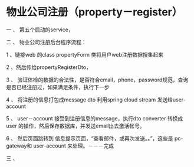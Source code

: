 # 物业公司注册（property－register）

一 、 第五个启动的service，

二 、 物业公司注册后台程序流程：

  1 、链接web 的class  propertyForm 类将用户web注册数据搜集起来
    
   2 、然后传给propertyRegisterDto，
   
   3 、 验证体检的数据的合法性，是否符合email，phone，password规范，查询是否已经注册过，如果满足条件，执行下一步
   
   4 、 将注册的信息打包成message dto 利用spring cloud stream 发送给user-account 
   
   5 、 user－account 接受到注册信息的message，执行dto converter 转换成user 的操作，然后保存数据库，并发送email出去激活帐号。
   
   6 、 然后页面跳转到 信息提示页面，“查看邮件，或再次发送。。”，这些是 pc-gateway和 user-account 来处理。－－－完成
   
   三 、 
